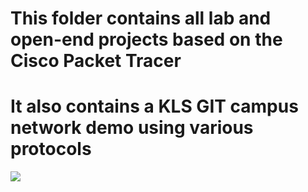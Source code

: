 # This folder contains all lab and open-end projects based on the Cisco Packet Tracer

# It also contains a KLS GIT campus network demo using various protocols 
<img src ="https://drive.google.com/drive-viewer/AKGpihYekNkVt1aPE90VplR_Xrn12PX6AbwH3Q6u4W3zyGZpDYGc7lWrnKt587dF_aWJZVKg-2gHdOkBjxi-TcNQAAhYEotbirAJqi0=s1600-rw-v1" >
